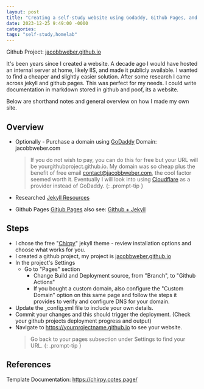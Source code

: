 ```yaml
---
layout: post
title: "Creating a self-study website using Godaddy, Github Pages, and Jekyll"
date: 2023-12-25 9:49:00 -0000
categories:
tags: "self-study,homelab"
---
```


Github Project: [jacobbweber.github.io](https://github.com/jacobbweber/jacobbweber-github.io)

It's been years since I created a website. A decade ago I would have hosted an internal server at home, likely IIS, and made it publicly available. I wanted to find a cheaper and slightly easier solution. After some research I came across jekyll and github pages. This was perfect for my needs. I could write documentation in markdown stored in github and poof, its a website.

Below are shorthand notes and general overview on how I made my own site.

## Overview

- Optionally - Purchase a domain using [GoDaddy](https://www.godaddy.com/) Domain: jacobbweber.com
    > If you do not wish to pay, you can do this for free but your URL will be yourgithubproject.github.io. My domain was so cheap plus the benefit of free email contact@jacobbweber.com, the cool factor seemed worth it. Eventually I will look into using [Cloudflare](https://www.cloudflare.com/) as a provider instead of GoDaddy.
    {: .prompt-tip }

- Researched [Jekyll Resources](https://jekyllrb.com/)
- Github Pages [Gitjub Pages](https://pages.github.com/) also see: [Github + Jekyll](https://docs.github.com/en/pages/setting-up-a-github-pages-site-with-jekyll/about-github-pages-and-jekyll)

## Steps

- I chose the free "[Chirpy](https://chirpy.cotes.page/posts/getting-started/)" jekyll theme - review installation options and choose what works for you.
- I created a github project, my project is [jacobbweber.github.io](https://github.com/jacobbweber/jacobbweber.github.io)
- In the project's Settings
  - Go to "Pages" section
    - Change Build and Deployment source, from "Branch", to "Github Actions"
    - If you bought a custom domain, also configure the "Custom Domain" option on this same page and follow the steps it provides to verify and configure DNS for your domain.
- Update the _config.yml file to include your own details.
- Commit your changes and this should trigger the deployment. (Check your github projects deployment progress and output)
- Navigate to https://yourprojectname.github.io to see your website.
  > Go back to your pages subsection under Settings to find your URL.
  {: .prompt-tip }

## References

Template Documentation: <https://chirpy.cotes.page/>
